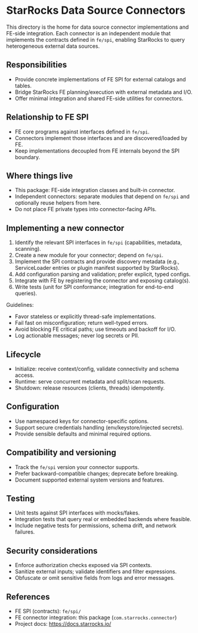 # StarRocks Data Source Connectors

This directory is the home for data source connector implementations and FE-side integration. Each connector is an independent module that implements the contracts defined in `fe/spi`, enabling StarRocks to query heterogeneous external data sources.

## Responsibilities
- Provide concrete implementations of FE SPI for external catalogs and tables.
- Bridge StarRocks FE planning/execution with external metadata and I/O.
- Offer minimal integration and shared FE-side utilities for connectors.

## Relationship to FE SPI
- FE core programs against interfaces defined in `fe/spi`.
- Connectors implement those interfaces and are discovered/loaded by FE.
- Keep implementations decoupled from FE internals beyond the SPI boundary.

## Where things live
- This package: FE-side integration classes and built-in connector.
- Independent connectors: separate modules that depend on `fe/spi` and optionally reuse helpers from here.
- Do not place FE private types into connector-facing APIs.

## Implementing a new connector
1. Identify the relevant SPI interfaces in `fe/spi` (capabilities, metadata, scanning).
2. Create a new module for your connector; depend on `fe/spi`.
3. Implement the SPI contracts and provide discovery metadata (e.g., ServiceLoader entries or plugin manifest supported by StarRocks).
4. Add configuration parsing and validation; prefer explicit, typed configs.
5. Integrate with FE by registering the connector and exposing catalog(s).
6. Write tests (unit for SPI conformance; integration for end-to-end queries).

Guidelines:
- Favor stateless or explicitly thread-safe implementations.
- Fail fast on misconfiguration; return well-typed errors.
- Avoid blocking FE critical paths; use timeouts and backoff for I/O.
- Log actionable messages; never log secrets or PII.

## Lifecycle
- Initialize: receive context/config, validate connectivity and schema access.
- Runtime: serve concurrent metadata and split/scan requests.
- Shutdown: release resources (clients, threads) idempotently.

## Configuration
- Use namespaced keys for connector-specific options.
- Support secure credentials handling (env/keystore/injected secrets).
- Provide sensible defaults and minimal required options.

## Compatibility and versioning
- Track the `fe/spi` version your connector supports.
- Prefer backward-compatible changes; deprecate before breaking.
- Document supported external system versions and features.

## Testing
- Unit tests against SPI interfaces with mocks/fakes.
- Integration tests that query real or embedded backends where feasible.
- Include negative tests for permissions, schema drift, and network failures.

## Security considerations
- Enforce authorization checks exposed via SPI contexts.
- Sanitize external inputs; validate identifiers and filter expressions.
- Obfuscate or omit sensitive fields from logs and error messages.

## References
- FE SPI (contracts): `fe/spi/`
- FE connector integration: this package (`com.starrocks.connector`)
- Project docs: https://docs.starrocks.io/

